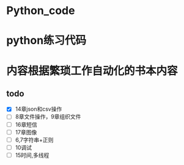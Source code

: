 # Python_code
# python练习代码
# 内容根据繁琐工作自动化的书本内容

## todo
- [x] 14章json和csv操作
- [ ] 8章文件操作，9章组织文件
- [ ] 16章短信
- [ ] 17章图像
- [ ] 6,7字符串+正则
- [ ] 10调试
- [ ] 15时间,多线程